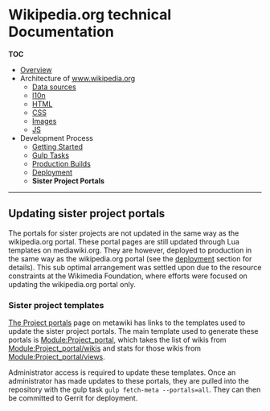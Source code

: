 # Wikipedia.org technical Documentation
**TOC**

- [Overview](../README.md)
- Architecture of www.wikipedia.org
	- [Data sources](../architecture/data.md)
	- [l10n](../architecture/l10n.md)
	- [HTML](../architecture/html.md)
	- [CSS](../architecture/css.md)
	- [Images](../architecture/images.md)
	- [JS](../architecture/javascript.md)
- Development Process
	- [Getting Started](getting_started.md)
	- [Gulp Tasks](gulp.md)
	- [Production Builds](prod.md)
	- [Deployment](deploy.md)
	- **Sister Project Portals**

---

## Updating sister project portals

The portals for sister projects are not updated in the same way as the wikipedia.org portal. These portal pages are still updated through Lua templates on mediawiki.org. They are however, deployed to production in the same way as the wikipedia.org portal (see the [deployment](deploy.md) section for details). This sub optimal arrangement was settled upon due to the resource constraints at the Wikimedia Foundation, where efforts were focused on updating the wikipedia.org portal only.

### Sister project templates
[The Project portals](https://meta.wikimedia.org/wiki/Project_portals) page on metawiki has links to the templates used to update the sister project portals. The main template used to generate these portals is [Module:Project_portal](https://meta.wikimedia.org/wiki/Module:Project_portal), which takes the list of wikis from [Module:Project_portal/wikis](https://meta.wikimedia.org/wiki/Module:Project_portal/wikis) and stats for those wikis from [Module:Project_portal/views](https://meta.wikimedia.org/wiki/Module:Project_portal/views).

Administrator access is required to update these templates. Once an administrator has made updates to these portals, they are pulled into the repository with the gulp task `gulp fetch-meta --portals=all`. They can then be committed to Gerrit for deployment.